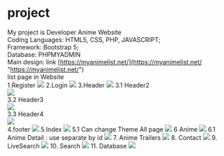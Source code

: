 # project
My project is Developer Anime Website <br>
Coding Languages: HTML5, CSS, PHP, JAVASCRIPT; <br>
Framework: Bootstrap 5; <br>
Database: PHPMYADMIN <br>
Main design: link [https://myanimelist.net/](https://myanimelist.net/ "https://myanimelist.net/") <br>
list page in Website <br>
1.Register
![](https://github.com/maxxza21/project/blob/main/wallpaper/register.png)
2.Login
![](https://github.com/maxxza21/project/blob/main/wallpaper/login.png)
3.Header
![](https://github.com/maxxza21/project/blob/main/wallpaper/header.jpg)
3.1 Header2 <br>
![](https://github.com/maxxza21/project/blob/main/wallpaper/header2.jpg) <br>
3.2 Header3 <br>
![](https://github.com/maxxza21/project/blob/main/wallpaper/header3.jpg) <br>
3.3 Header4 <br>
![](https://github.com/maxxza21/project/blob/main/wallpaper/header4.jpg) <br>
4.footer
![](https://github.com/maxxza21/project/blob/main/wallpaper/footer.jpg)
5.Index
![](https://github.com/maxxza21/project/blob/main/wallpaper/index.png)
5.1 Can change Theme All page
![](https://github.com/maxxza21/project/blob/main/wallpaper/mikutheme.png)
6 Anime
![](https://github.com/maxxza21/project/blob/main/wallpaper/anime.png)
6.1 Anime Detail : use separate by id
![](https://github.com/maxxza21/project/blob/main/wallpaper/animedetail.png)
7. Anime Trailers
![](https://github.com/maxxza21/project/blob/main/wallpaper/video.png)
8. Contact
![](https://github.com/maxxza21/project/blob/main/wallpaper/contact.png)
9. LiveSearch
![](https://github.com/maxxza21/project/blob/main/wallpaper/searchlive.png)
10. Search
![](https://github.com/maxxza21/project/blob/main/wallpaper/search.png)
11. Database
![](https://github.com/maxxza21/project/blob/main/wallpaper/database.jpg)

